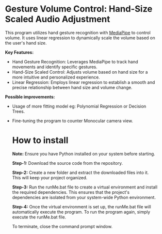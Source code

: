 # Gesture Volume Control: Hand-Size Scaled Audio Adjustment

This program utilizes hand gesture recognition with [MediaPipe](https://github.com/google-ai-edge/mediapipe) to control volume. It uses linear regression to dynamically scale the volume based on the user's hand size.

**Key Features:**
* Hand Gesture Recognition: Leverages MediaPipe to track hand movements and identify specific gestures.
* Hand-Size Scaled Control: Adjusts volume based on hand size for a more intuitive and personalized experience.
* Linear Regression: Employs linear regression to establish a smooth and precise relationship between hand size and volume change.

**Possible improvements:**
* Usage of more fitting model eg: Polynomial Regression or Decision Trees.
* Fine-tuning the program to counter Monocular camera view.


  # How to install

  **Note:** Ensure you have Python installed on your system before starting.
  
  **Step-1:** Download the source code from the repository.

  **Step-2:** Create a new folder and extract the downloaded files into it. This will keep your project organized.

  **Step-3:** Run the runMe.bat file to create a virtual environment and install the required dependencies. This ensures that the project's dependencies are isolated from your system-wide Python environment.

  **Step-4:** Once the virtual environment is set up, the runMe.bat file will automatically execute the program. To run the program again, simply execute the runMe.bat file.

  To terminate, close the command prompt window.
